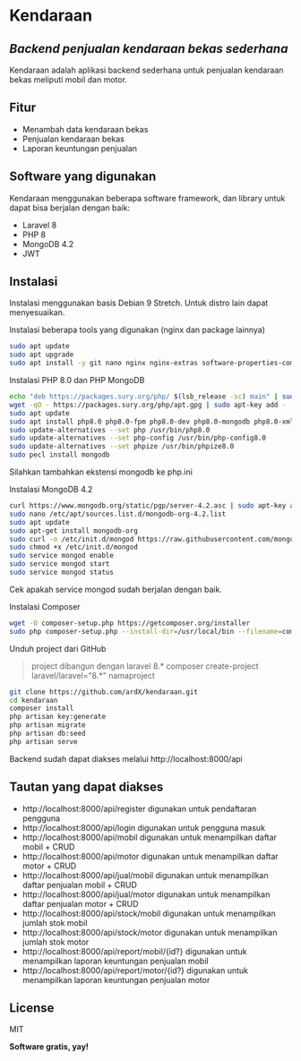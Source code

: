 # Kendaraan
## _Backend penjualan kendaraan bekas sederhana_

Kendaraan adalah aplikasi backend sederhana untuk penjualan kendaraan bekas meliputi mobil dan motor.

## Fitur

- Menambah data kendaraan bekas
- Penjualan kendaraan bekas
- Laporan keuntungan penjualan

## Software yang digunakan

Kendaraan menggunakan beberapa software framework, dan library untuk dapat bisa berjalan dengan baik:

- Laravel 8
- PHP 8
- MongoDB 4.2
- JWT

## Instalasi

Instalasi menggunakan basis Debian 9 Stretch. Untuk distro lain dapat menyesuaikan.

Instalasi beberapa tools yang digunakan (nginx dan package lainnya)
```sh
sudo apt update
sudo apt upgrade
sudo apt install -y git nano nginx nginx-extras software-properties-common lsb-release apt-transport-https ca-certificates curl software-properties-common gnupg2 wget unzip
```

Instalasi PHP 8.0 dan PHP MongoDB
```sh
echo "deb https://packages.sury.org/php/ $(lsb_release -sc) main" | sudo tee /etc/apt/sources.list.d/sury-php.list
wget -qO - https://packages.sury.org/php/apt.gpg | sudo apt-key add -
sudo apt update
sudo apt install php8.0 php8.0-fpm php8.0-dev php8.0-mongodb php8.0-xml php8.0-zip php8.0-cli php8.0-curl php8.0-mbstring php8.0-bz2 php8.0-gd php8.0-imap  php8.0-bcmath php-zip
sudo update-alternatives --set php /usr/bin/php8.0
sudo update-alternatives --set php-config /usr/bin/php-config8.0
sudo update-alternatives --set phpize /usr/bin/phpize8.0
sudo pecl install mongodb
```
Silahkan tambahkan ekstensi mongodb ke php.ini

Instalasi MongoDB 4.2
```sh
curl https://www.mongodb.org/static/pgp/server-4.2.asc | sudo apt-key add -
sudo nano /etc/apt/sources.list.d/mongodb-org-4.2.list
sudo apt update
sudo apt-get install mongodb-org
sudo curl -o /etc/init.d/mongod https://raw.githubusercontent.com/mongodb/mongo/master/debian/init.d
sudo chmod +x /etc/init.d/mongod
sudo service mongod enable
sudo service mongod start
sudo service mongod status
```
Cek apakah service mongod sudah berjalan dengan baik.

Instalasi Composer

```sh
wget -O composer-setup.php https://getcomposer.org/installer
sudo php composer-setup.php --install-dir=/usr/local/bin --filename=composer
```

Unduh project dari GitHub
> project dibangun dengan laravel 8.*
> composer create-project laravel/laravel="8.*" namaproject

```sh
git clone https://github.com/ardX/kendaraan.git
cd kendaraan
composer install
php artisan key:generate
php artisan migrate
php artisan db:seed
php artisan serve
```
Backend sudah dapat diakses melalui http://localhost:8000/api

## Tautan yang dapat diakses
- http://localhost:8000/api/register digunakan untuk pendaftaran pengguna
- http://localhost:8000/api/login digunakan untuk pengguna masuk
- http://localhost:8000/api/mobil digunakan untuk menampilkan daftar mobil + CRUD
- http://localhost:8000/api/motor digunakan untuk menampilkan daftar motor + CRUD
- http://localhost:8000/api/jual/mobil digunakan untuk menampilkan daftar penjualan mobil + CRUD
- http://localhost:8000/api/jual/motor digunakan untuk menampilkan daftar penjualan motor + CRUD
- http://localhost:8000/api/stock/mobil digunakan untuk menampilkan jumlah stok mobil
- http://localhost:8000/api/stock/motor digunakan untuk menampilkan  jumlah stok motor
- http://localhost:8000/api/report/mobil/{id?} digunakan untuk menampilkan laporan keuntungan penjualan mobil
- http://localhost:8000/api/report/motor/{id?} digunakan untuk menampilkan laporan keuntungan penjualan motor

## License

MIT

**Software gratis, yay!**
